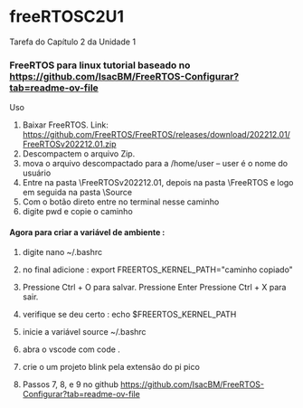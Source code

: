 # freeRTOSC2U1
Tarefa do Capítulo 2 da Unidade 1

### FreeRTOS para linux tutorial baseado no https://github.com/IsacBM/FreeRTOS-Configurar?tab=readme-ov-file


Uso 

1. Baixar FreeRTOS. Link: https://github.com/FreeRTOS/FreeRTOS/releases/download/202212.01/FreeRTOSv202212.01.zip
2. Descompactem o arquivo Zip.
3. mova o arquivo descompactado para a /home/user – user é o nome do usuário 
4. Entre na pasta \FreeRTOSv202212.01, depois na pasta \FreeRTOS e logo em seguida na pasta \Source
5. Com o botão direto entre no terminal nesse caminho 
6. digite pwd e copie o caminho 

#### Agora para criar a variável de ambiente : 
1. digite nano ~/.bashrc
2. no final adicione :  export FREERTOS_KERNEL_PATH="caminho copiado"
4. Pressione Ctrl + O para salvar.
   Pressione Enter 
   Pressione Ctrl + X para sair.
5. verifique se deu certo : echo $FREERTOS_KERNEL_PATH
6. inicie a variável source ~/.bashrc
7. abra o vscode com code .
8. crie o um projeto blink pela extensão do pi pico 

9. Passos 7, 8, e 9 no github https://github.com/IsacBM/FreeRTOS-Configurar?tab=readme-ov-file

